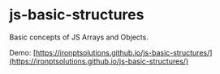 # js-basic-structures
Basic concepts of JS Arrays and Objects.

Demo: [https://ironptsolutions.github.io/js-basic-structures/](https://ironptsolutions.github.io/js-basic-structures/)
